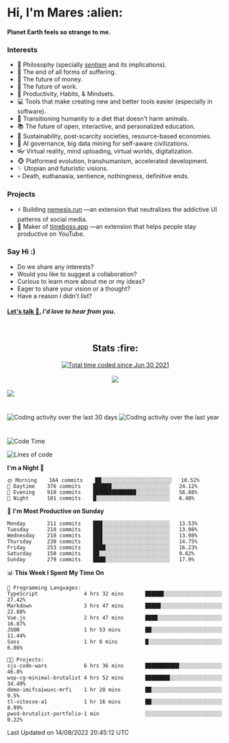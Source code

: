<h1>Hi, I'm Mares :alien:</h1>

#### Planet Earth feels so strange to me.

### **Interests**

- 🌊 Philosophy (specially [_sentism_][sentismmedium] and its implications).
- 🎯 The end of all forms of suffering.
- 💸 The future of money.
- 💼 The future of work.
- 🧠 Productivity, Habits, & Mindsets.
- 💻 Tools that make creating new and better tools easier (especially in software).
- 🥗 Transitioning humanity to a diet that doesn't harm animals.
- 📚 The future of open, interactive, and personalized education.
- 🌱 Sustainability, post-scarcity societies, resource-based economies.
- 🤖 AI governance, big data mining for self-aware civilizations.
- 👓 Virtual reality, mind uploading, virtual worlds, digitalization.
- 🐵 Platformed evolution, transhumanism, accelerated development.
- ✨ Utopian and futuristic visions.
- 💀 Death, euthanasia, sentience, nothingness, definitive ends.


### **Projects**

- ⚡ Building [nemesis.run](https://chrome.google.com/webstore/detail/nemesis-%E2%80%93-humane-design-f/blfbbifgjgikekfochleknjcopefifgo?hl=en) —an extension that neutralizes the addictive UI patterns of social media.
- 💎 Maker of [timeboss.app](https://timeboss.app) —an extension that helps people stay productive on YouTube.


### **Say Hi :)**

- Do we share any interests?
- Would you like to suggest a collaboration?
- Curious to learn more about me or my ideas?
- Eager to share your vision or a thought?
- Have a reason I didn't list?

#### [Let's talk :wave:.](mailto:mareszhar@gmail.com) _I'd love to hear from you_.

[sentismmedium]: https://medium.com/@mareszhar/born-a-prisoner-a-reflection-about-life-its-struggles-and-a-plan-to-escape-d8566ce9b026

<br>

<h2 align="center">Stats :fire:</h2>

<div align="center">
  <a href="https://wakatime.com/@cfdc0e0d-4860-4b62-9ff0-cb659185525e">
    <img src="https://wakatime.com/badge/user/cfdc0e0d-4860-4b62-9ff0-cb659185525e.svg" alt="Total time coded since Jun 30 2021" />
  </a>
</div>

<br>

<!-- 
Add or remove this: 
&dates=B1AAB3FF 
...or this...
&date_format=M%20j%5B%2C%20Y%5D
from the *streak stats URL below* if they get bugged and aren't updating: 
-->

<div align="center">
  <img src="https://github-readme-streak-stats.herokuapp.com?user=mareszhar&theme=black-ice&hide_border=true&stroke=FFFFFF15&ring=DF8FFE&fire=DF8FFE&currStreakLabel=DF8FFE&background=1A232A&currStreakNum=86FFAB&dates=B1AAB3FF&date_format=M%20j%5B%2C%20Y%5D">
</div>

<br>

<img src="https://activity-graph.herokuapp.com/graph?username=mareszhar&theme=nord&bg_color=00000000&color=979797&line=DF8FFE&point=00000000&area=true&hide_border=true">

<br>

<h1></h1>

<img src="https://wakatime.com/share/@mares/5df0ff02-9c79-41b4-b540-51dc9c65a57b.svg" alt="Coding activity over the last 30 days" />
<img src="https://wakatime.com/share/@mares/ea89ba71-f374-40af-930c-e0655909fe37.svg" alt="Coding activity over the last year" />

<h1></h1>

<!--START_SECTION:waka-->
![Code Time](http://img.shields.io/badge/Code%20Time-583%20hrs%2044%20mins-blue)

![Lines of code](https://img.shields.io/badge/From%20Hello%20World%20I%27ve%20Written-153%20Thousand%20lines%20of%20code-blue)

**I'm a Night 🦉** 

```text
🌞 Morning    164 commits    ██░░░░░░░░░░░░░░░░░░░░░░░   10.52% 
🌆 Daytime    376 commits    ██████░░░░░░░░░░░░░░░░░░░   24.12% 
🌃 Evening    918 commits    ██████████████░░░░░░░░░░░   58.88% 
🌙 Night      101 commits    █░░░░░░░░░░░░░░░░░░░░░░░░   6.48%

```
📅 **I'm Most Productive on Sunday** 

```text
Monday       211 commits    ███░░░░░░░░░░░░░░░░░░░░░░   13.53% 
Tuesday      218 commits    ███░░░░░░░░░░░░░░░░░░░░░░   13.98% 
Wednesday    218 commits    ███░░░░░░░░░░░░░░░░░░░░░░   13.98% 
Thursday     230 commits    ███░░░░░░░░░░░░░░░░░░░░░░   14.75% 
Friday       253 commits    ████░░░░░░░░░░░░░░░░░░░░░   16.23% 
Saturday     150 commits    ██░░░░░░░░░░░░░░░░░░░░░░░   9.62% 
Sunday       279 commits    ████░░░░░░░░░░░░░░░░░░░░░   17.9%

```


📊 **This Week I Spent My Time On** 

```text
💬 Programming Languages: 
TypeScript               4 hrs 32 mins       ██████░░░░░░░░░░░░░░░░░░░   27.42% 
Markdown                 3 hrs 47 mins       █████░░░░░░░░░░░░░░░░░░░░   22.88% 
Vue.js                   2 hrs 47 mins       ████░░░░░░░░░░░░░░░░░░░░░   16.87% 
JSON                     1 hr 53 mins        ██░░░░░░░░░░░░░░░░░░░░░░░   11.44% 
Sass                     1 hr 8 mins         █░░░░░░░░░░░░░░░░░░░░░░░░   6.86%

🐱‍💻 Projects: 
sjs-code-wars            6 hrs 36 mins       ███████████░░░░░░░░░░░░░░   46.8% 
wsp-cg-minimal-brutalist 4 hrs 52 mins       ████████░░░░░░░░░░░░░░░░░   34.49% 
demo-imifcaiwuvc-mrfi    1 hr 20 mins        ██░░░░░░░░░░░░░░░░░░░░░░░   9.5% 
tl-vitesse-a1            1 hr 16 mins        ██░░░░░░░░░░░░░░░░░░░░░░░   8.99% 
pwsd-brutalist-portfolio-1 min               ░░░░░░░░░░░░░░░░░░░░░░░░░   0.22%

```


 Last Updated on 14/08/2022 20:45:12 UTC
<!--END_SECTION:waka-->

